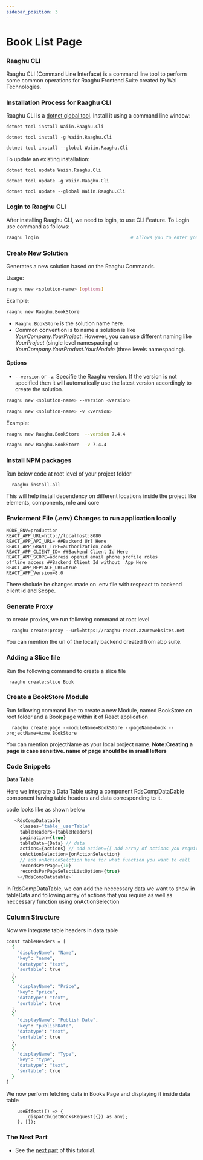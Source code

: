 ```yaml
---
sidebar_position: 3
---
```


# Book List Page

### Raaghu CLI

Raaghu CLI (Command Line Interface) is a command line tool to perform some common operations for Raaghu Frontend Suite created by Wai Technologies.

### Installation Process for Raaghu CLI

Raaghu CLI is a [dotnet global tool](https://www.nuget.org/packages/Waiin.Raaghu.Cli). Install it using a command line window:

````shell
dotnet tool install Waiin.Raaghu.Cli
````
````shell
dotnet tool install -g Waiin.Raaghu.Cli
````
````shell
dotnet tool install --global Waiin.Raaghu.Cli
````

To update an existing installation:
````shell
dotnet tool update Waiin.Raaghu.Cli
````
````shell
dotnet tool update -g Waiin.Raaghu.Cli
````
````shell
dotnet tool update --global Waiin.Raaghu.Cli
````
### Login to Raaghu CLI

After installing Raaghu CLI, we need to login, to use CLI Feature. To Login use command as follows:

```bash
raaghu login                                  # Allows you to enter your password which is hidden
```

### Create New Solution

Generates a new solution based on the Raaghu Commands.

Usage:

````bash
raaghu new <solution-name> [options]
````

Example:

````bash
raaghu new Raaghu.BookStore
````

* `Raaghu.BookStore` is the solution name here.
* Common convention is to name a solution is like *YourCompany.YourProject*. However, you can use different naming like *YourProject* (single level namespacing) or *YourCompany.YourProduct.YourModule* (three levels namespacing).


#### Options
* `--version` or `-v`: Specifie the Raaghu version. If the version is not specified then it will automatically use the latest version accordingly to create the solution.

````bash
raaghu new <solution-name> --version <version>
````
````bash
raaghu new <solution-name> -v <version>
````

Example:

````bash
raaghu new Raaghu.BookStore  --version 7.4.4
````

````bash
raaghu new Raaghu.BookStore  -v 7.4.4
````


### Install NPM packages

Run below code at root level of your project folder

```shell
  raaghu install-all
```
This will help install dependency on different locations inside the project like elements, components, mfe and core

### Enviorment File (.env) Changes to run application locally

```shell
NODE_ENV=production
REACT_APP_URL=http://localhost:8080
REACT_APP_API_URL= ##Backend Url Here
REACT_APP_GRANT_TYPE=authorization_code
REACT_APP_CLIENT_ID= ##Backend Client Id Here
REACT_APP_SCOPE=address openid email phone profile roles offline_access ##Backend Client Id without _App Here
REACT_APP_REPLACE_URL=true
REACT_APP_Version=8.0

```
There sholude be changes made on .env file with respeact to backend client id and Scope.

### Generate Proxy

to create proxies, we run following command at root level

```shell
  raaghu create:proxy --url=https://raaghu-react.azurewebsites.net
```
You can mention the url of the locally backend created from abp suite.

### Adding a Slice file

Run the following command to create a slice file 

```shell
 raaghu create:slice Book
```

### Create a BookStore Module

Run following command line to create a new Module, named BookStore on root folder and a Book page within it of React application

```shell
  raaghu create:page --moduleName=BookStore --pageName=book --projectName=Acme.BookStore
```
You can mention projectName as your local project name.
**Note:Creating a page is case sensitive. name of page should be in small letters**

### Code Snippets

**Data Table**

Here we integrate a Data Table using a component RdsCompDataDable component having table headers and data corresponding to it.

code looks like as shown below
```javascript
   <RdsCompDatatable
     classes="table__userTable"
     tableHeaders={tableHeaders}
     pagination={true}
     tableData={Data} // data
     actions={actions} // add action={[ add array of actions you require]} here to have action dropdown
     onActionSelection={onActionSelection}
     // add onActionSelction here for what function you want to call
     recordsPerPage={10}
     recordsPerPageSelectListOption={true}
    ></RdsCompDatatable>`
```
in RdsCompDataTable, we can add the neccessary data we want to show in tableData and following array of actions that you require as well as neccessary function using onActionSelection

### Column Structure

Now we integrate table headers in data table 

```bash 
const tableHeaders = [
  { 
    "displayName": "Name",
    "key": "name",
    "datatype": "text", 
    "sortable": true 
  }, 
  { 
    "displayName": "Price", 
    "key": "price", 
    "datatype": "text", 
    "sortable": true 
  }, 
  { 
    "displayName": "Publish Date", 
    "key": "publishDate", 
    "datatype": "text", 
    "sortable": true 
  }, 
  { 
    "displayName": "Type", 
    "key": "type", 
    "datatype": "text", 
    "sortable": true 
  }
]
```

We now perform fetching data in Books Page and displaying it inside data table

```shell
    useEffect(() => {
        dispatch(getBooksRequest({}) as any);
    }, []);
```

### The Next Part

* See the [next part](Creating-Updating-And-Deleting-Book.md) of this tutorial.
